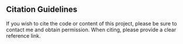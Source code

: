 ## Citation Guidelines
If you wish to cite the code or content of this project, please be sure to contact me and obtain permission. When citing, please provide a clear reference link.
